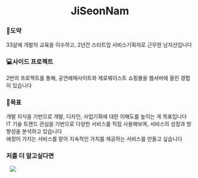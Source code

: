 <h1 align="center"> JiSeonNam</h1>

<h3>🦢도약</h3>
33살에 개발자 교육을 이수하고, 2년간 스타트업 서비스기획자로 근무한 남지선입니다

<h3>💻사이드 프로젝트</h3>
2번의 프로젝트를 통해, 공연예매사이트와 제로웨이스트 쇼핑몰을 웹서버에 올린 경험이 있습니다

<h3>🤗목표</h3>
개발 지식을 기반으로 개발, 디자인, 사업기획에 대한 이해도를 높이는 게 목표입니다<br>
IT 기술 트렌드 관심을 기반으로 다양한 서비스를 직접 사용해보며, 서비스의 성장과 방향성을 분석하고 있습니다<br>
애정이 가지는 서비스를 맡아 지속적인 가치를 제공하는 서비스를 만들고 싶습니다<br>

<h3>저를 더 알고싶다면</h3>
<a href="https://i987412563i@gmail.com">
    <img src="http://img.shields.io/badge/Gmail-EA4335?style=flat&logo=Gmail&logoColor=white&link=https://i987412563i@gmail.com"
        style="height : auto; margin-left : 10px; margin-right : 10px;"/>
</a>
